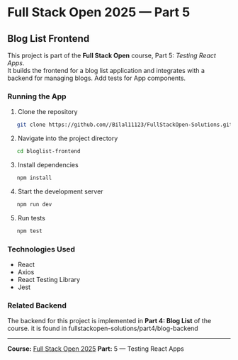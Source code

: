 # Full Stack Open 2025 — Part 5

## Blog List Frontend

This project is part of the **Full Stack Open** course, Part 5: *Testing React Apps*.  
It builds the frontend for a blog list application and integrates with a backend for managing blogs.
Add tests for App components.

### Running the App

1. Clone the repository  
```bash
   git clone https://github.com//Bilal11123/FullStackOpen-Solutions.git
````

2. Navigate into the project directory
```bash
   cd bloglist-frontend
```
3. Install dependencies
```bash
   npm install
```
4. Start the development server
```bash
   npm run dev
```
5. Run tests
```bash
   npm test
```
### Technologies Used

* React
* Axios
* React Testing Library
* Jest

### Related Backend

The backend for this project is implemented in **Part 4: Blog List** of the course.
it is found in fullstackopen-solutions/part4/blog-backend

---

**Course:** [Full Stack Open 2025](https://fullstackopen.com/en/)
**Part:** 5 — Testing React Apps